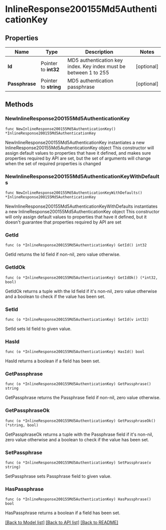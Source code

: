 # InlineResponse200155Md5AuthenticationKey

## Properties

Name | Type | Description | Notes
------------ | ------------- | ------------- | -------------
**Id** | Pointer to **int32** | MD5 authentication key index. Key index must be between 1 to 255 | [optional] 
**Passphrase** | Pointer to **string** | MD5 authentication passphrase | [optional] 

## Methods

### NewInlineResponse200155Md5AuthenticationKey

`func NewInlineResponse200155Md5AuthenticationKey() *InlineResponse200155Md5AuthenticationKey`

NewInlineResponse200155Md5AuthenticationKey instantiates a new InlineResponse200155Md5AuthenticationKey object
This constructor will assign default values to properties that have it defined,
and makes sure properties required by API are set, but the set of arguments
will change when the set of required properties is changed

### NewInlineResponse200155Md5AuthenticationKeyWithDefaults

`func NewInlineResponse200155Md5AuthenticationKeyWithDefaults() *InlineResponse200155Md5AuthenticationKey`

NewInlineResponse200155Md5AuthenticationKeyWithDefaults instantiates a new InlineResponse200155Md5AuthenticationKey object
This constructor will only assign default values to properties that have it defined,
but it doesn't guarantee that properties required by API are set

### GetId

`func (o *InlineResponse200155Md5AuthenticationKey) GetId() int32`

GetId returns the Id field if non-nil, zero value otherwise.

### GetIdOk

`func (o *InlineResponse200155Md5AuthenticationKey) GetIdOk() (*int32, bool)`

GetIdOk returns a tuple with the Id field if it's non-nil, zero value otherwise
and a boolean to check if the value has been set.

### SetId

`func (o *InlineResponse200155Md5AuthenticationKey) SetId(v int32)`

SetId sets Id field to given value.

### HasId

`func (o *InlineResponse200155Md5AuthenticationKey) HasId() bool`

HasId returns a boolean if a field has been set.

### GetPassphrase

`func (o *InlineResponse200155Md5AuthenticationKey) GetPassphrase() string`

GetPassphrase returns the Passphrase field if non-nil, zero value otherwise.

### GetPassphraseOk

`func (o *InlineResponse200155Md5AuthenticationKey) GetPassphraseOk() (*string, bool)`

GetPassphraseOk returns a tuple with the Passphrase field if it's non-nil, zero value otherwise
and a boolean to check if the value has been set.

### SetPassphrase

`func (o *InlineResponse200155Md5AuthenticationKey) SetPassphrase(v string)`

SetPassphrase sets Passphrase field to given value.

### HasPassphrase

`func (o *InlineResponse200155Md5AuthenticationKey) HasPassphrase() bool`

HasPassphrase returns a boolean if a field has been set.


[[Back to Model list]](../README.md#documentation-for-models) [[Back to API list]](../README.md#documentation-for-api-endpoints) [[Back to README]](../README.md)


